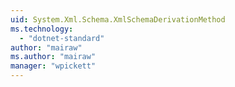 ```yaml
---
uid: System.Xml.Schema.XmlSchemaDerivationMethod
ms.technology: 
  - "dotnet-standard"
author: "mairaw"
ms.author: "mairaw"
manager: "wpickett"
---
```


